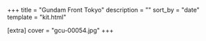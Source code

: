 +++
title = "Gundam Front Tokyo"
description = ""
sort_by = "date"
template = "kit.html"

[extra]
cover = "gcu-00054.jpg"
+++